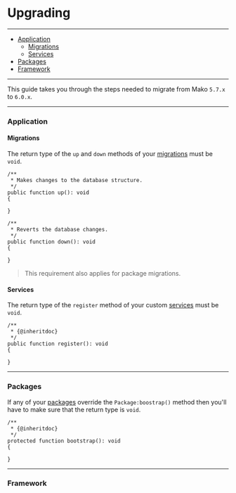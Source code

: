 # Upgrading

--------------------------------------------------------

* [Application](#application)
	- [Migrations](#application:migrations)
	- [Services](#application:services)
* [Packages](#packages)
* [Framework](#framework)

--------------------------------------------------------

This guide takes you through the steps needed to migrate from Mako `5.7.x` to `6.0.x`.

--------------------------------------------------------

<a id="application"></a>

### Application

<a id="application:migrations"></a>

#### Migrations

The return type of the `up` and `down` methods of your [migrations](:base_url:/docs/:version:/databases-sql:migrations) must be `void`.

```
/**
 * Makes changes to the database structure.
 */
public function up(): void
{

}

/**
 * Reverts the database changes.
 */
public function down(): void
{

}
```

> This requirement also applies for package migrations.

<a id="application:services"></a>

#### Services

The return type of the `register` method of your custom [services](:base_url:/docs/:version:/getting-started:dependency-injection#services) must be `void`.

```
/**
 * {@inheritdoc}
 */
public function register(): void
{

}
```

--------------------------------------------------------

<a id="packages"></a>

### Packages

If any of your [packages](:base_url:/docs/:version:/packages:packages) override the `Package:boostrap()` method then you'll have to make sure that the return type is `void`.

```
/**
 * {@inheritdoc}
 */
protected function bootstrap(): void
{

}
```

--------------------------------------------------------

<a id="framework"></a>

### Framework
